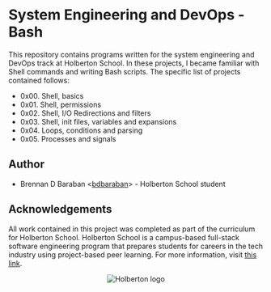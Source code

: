 # System Engineering and DevOps - Bash
This repository contains programs written for the system engineering and DevOps 
track at Holberton School. In these projects, I became familiar with Shell commands and writing Bash scripts. The specific list of projects contained follows:

* 0x00. Shell, basics
* 0x01. Shell, permissions
* 0x02. Shell, I/O Redirections and filters
* 0x03. Shell, init files, variables and expansions
* 0x04. Loops, conditions and parsing
* 0x05. Processes and signals

## Author
* Brennan D Baraban <[bdbaraban](https://github.com/bdbaraban)> - 
Holberton School student

## Acknowledgements
All work contained in this project was completed as part of the curriculum for 
Holberton School. Holberton School is a campus-based full-stack software 
engineering program that prepares students for careers in the tech industry 
using project-based peer learning. For more information, visit 
[this link](https://www.holbertonschool.com/).

<p align="center">
  <img src="http://www.holbertonschool.com/holberton-logo.png" alt="Holberton logo">
</p>
